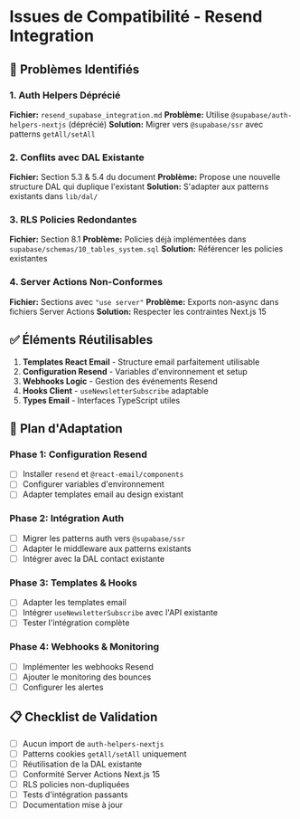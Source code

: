 # Issues de Compatibilité - Resend Integration

## 🚨 Problèmes Identifiés

### 1. Auth Helpers Déprécié

**Fichier:** `resend_supabase_integration.md`
**Problème:** Utilise `@supabase/auth-helpers-nextjs` (déprécié)
**Solution:** Migrer vers `@supabase/ssr` avec patterns `getAll/setAll`

### 2. Conflits avec DAL Existante

**Fichier:** Section 5.3 & 5.4 du document
**Problème:** Propose une nouvelle structure DAL qui duplique l'existant
**Solution:** S'adapter aux patterns existants dans `lib/dal/`

### 3. RLS Policies Redondantes

**Fichier:** Section 8.1
**Problème:** Policies déjà implémentées dans `supabase/schemas/10_tables_system.sql`
**Solution:** Référencer les policies existantes

### 4. Server Actions Non-Conformes

**Fichier:** Sections avec `"use server"`
**Problème:** Exports non-async dans fichiers Server Actions
**Solution:** Respecter les contraintes Next.js 15

## ✅ Éléments Réutilisables

1. **Templates React Email** - Structure email parfaitement utilisable
2. **Configuration Resend** - Variables d'environnement et setup
3. **Webhooks Logic** - Gestion des événements Resend
4. **Hooks Client** - `useNewsletterSubscribe` adaptable
5. **Types Email** - Interfaces TypeScript utiles

## 🔄 Plan d'Adaptation

### Phase 1: Configuration Resend

- [ ] Installer `resend` et `@react-email/components`
- [ ] Configurer variables d'environnement
- [ ] Adapter templates email au design existant

### Phase 2: Intégration Auth

- [ ] Migrer les patterns auth vers `@supabase/ssr`
- [ ] Adapter le middleware aux patterns existants
- [ ] Intégrer avec la DAL contact existante

### Phase 3: Templates & Hooks

- [ ] Adapter les templates email
- [ ] Intégrer `useNewsletterSubscribe` avec l'API existante
- [ ] Tester l'intégration complète

### Phase 4: Webhooks & Monitoring

- [ ] Implémenter les webhooks Resend
- [ ] Ajouter le monitoring des bounces
- [ ] Configurer les alertes

## 📋 Checklist de Validation

- [ ] Aucun import de `auth-helpers-nextjs`
- [ ] Patterns cookies `getAll/setAll` uniquement
- [ ] Réutilisation de la DAL existante
- [ ] Conformité Server Actions Next.js 15
- [ ] RLS policies non-dupliquées
- [ ] Tests d'intégration passants
- [ ] Documentation mise à jour
